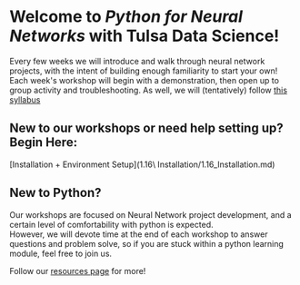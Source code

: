 # Welcome to *Python for Neural Networks* with Tulsa Data Science!

Every few weeks we will introduce and walk through neural network projects, with the intent of building enough familiarity to start your own!
Each week's workshop will begin with a demonstration, then open up to group activity and troubleshooting.
As well, we will (tentatively) follow [this syllabus](Syllabus.md)

## New to our workshops or need help setting up? Begin Here:
[Installation + Environment Setup](1.16\ Installation/1.16_Installation.md)

## New to Python? 
Our workshops are focused on Neural Network project development, and a certain level of comfortability with python is expected.  
However, we will devote time at the end of each workshop to answer questions and problem solve, so if you are stuck within a python learning module, feel free to join us. 

Follow our [resources page](Resources.md) for more!
